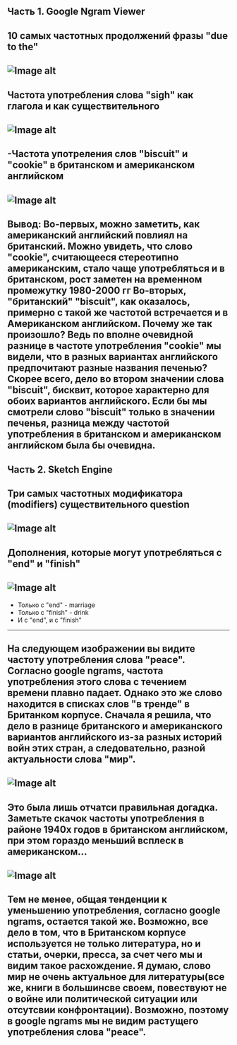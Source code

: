 Часть 1. Google Ngram Viewer
---
10 самых частотных продолжений фразы "due to the"
---
![Image alt](https://github.com/AnastasiaAgapova/hw6/blob/master/1.png)
---
Частота употребления слова "sigh" как глагола и как существительного
---
![Image alt](https://github.com/AnastasiaAgapova/hw6/blob/master/2.png)
---
-Частота употреления слов "biscuit" и "cookie" в британском и американском английском
---
![Image alt](https://github.com/AnastasiaAgapova/hw6/blob/master/3.png)
---
Вывод: Во-первых, можно заметить, как американский английский повлиял на британский. Можно увидеть, что слово "cookie", считающееся стереотипно американским, стало чаще употребляться и в британском, рост заметен на временном промежутку 1980-2000 гг
Во-вторых, "британский" "biscuit", как оказалось, примерно с такой же частотой встречается и в Американском английском. Почему же так произошло? Ведь по вполне очевидной разнице в частоте употребления "cookie" мы видели, что в разных вариантах английского предпочитают разные названия печенью?
Скорее всего, дело во втором значении слова "biscuit", бисквит, которое характерно для обоих вариантов английского. Если бы мы смотрели слово "biscuit" только в значении печенья, разница между частотой употребления в британском и американском английском была бы очевидна.
---
Часть 2. Sketch Engine
---
Три самых частотных модификатора (modifiers) существительного question
---
![Image alt](https://github.com/AnastasiaAgapova/hw6/blob/master/4.png)
---
Дополнения, которые могут употребляться с "end" и "finish"
---
![Image alt](https://github.com/AnastasiaAgapova/hw6/blob/master/5.png)
---
- Только с "end" - marriage
- Только с "finish" - drink
- И с "end", и с "finish"
---
На следующем изображении вы видите частоту употребления слова "peace". Согласно google ngrams, частота употребления этого слова с течением времени плавно падает. Однако это же слово находится в списках слов "в тренде" в Британком корпусе. Сначала я решила, что дело в разнице британского и американского вариантов английского из-за разных историй войн этих стран, а следовательно, разной актуальности слова "мир".
---
![Image alt](https://github.com/AnastasiaAgapova/hw6/blob/master/6.png)
---
Это была лишь отчатси правильная догадка. Заметьте скачок частоты употребления в районе 1940х годов в британском английском, при этом гораздо меньший всплеск в американском...
---
![Image alt](https://github.com/AnastasiaAgapova/hw6/blob/master/7.png)
---
Тем не менее, общая тенденции к уменьшению употребления, согласно google ngrams, остается такой же.
Возможно, все дело в том, что в Британском корпусе используется не только литература, но и статьи, очерки, пресса, за счет чего мы и видим такое расхождение. Я думаю, слово мир не очень актуальное для литературы(все же, книги в большинсве своем, повествуют не о войне или политической ситуации или отсутсвии конфронтации). Возможно, поэтому в google ngrams мы не видим растущего употребления слова "peace".
---
